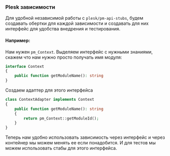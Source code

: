 ### Plesk зависимости
Для удобной независимой работы с `plesk/pm-api-stubs`, будем создавать обертки для каждой зависимости и создавать для них интерфейс для удобства внедрения и тестирования.

#### Например:
Нам нужен `pm_Context`. Выделяем интерфейс с нужными знаниями, скажем что нам нужно просто получать имя модуля:
```php
interface Context
{
    public function getModuleName(): string
}
```

Создаем адаптер для этого интерфейса
```php
class ContextAdapter implements Context
{
    public function getModuleName(): string
    {
        return pm_Context::getModuleId();
    }
}
```

Теперь нам удобно использовать зависимость через интерфейс и через контейнер мы можем менять ее если понадобится. И для тестов мы можем использовать стабы для этого интерфейса.
